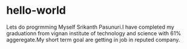 # hello-world
Lets do progrmming
Myself Srikanth Pasunuri.I have  completed my graduationn from vignan institute of technology and science with 61% aggeregate.My short term goal are getting in job in reputed company.

